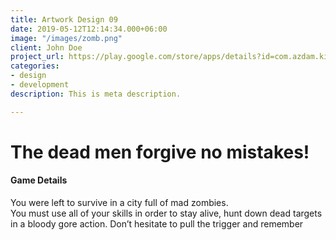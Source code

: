 ```yaml
---
title: Artwork Design 09
date: 2019-05-12T12:14:34.000+06:00
image: "/images/zomb.png"
client: John Doe
project_url: https://play.google.com/store/apps/details?id=com.azdam.killzombies
categories:
- design
- development
description: This is meta description.

---
```

# The dead men forgive no mistakes!

#### Game Details

You were left to survive in a city full of mad zombies.  
You must use all of your skills in order to stay alive, hunt down dead targets in a bloody gore action. Don’t hesitate to pull the trigger and remember